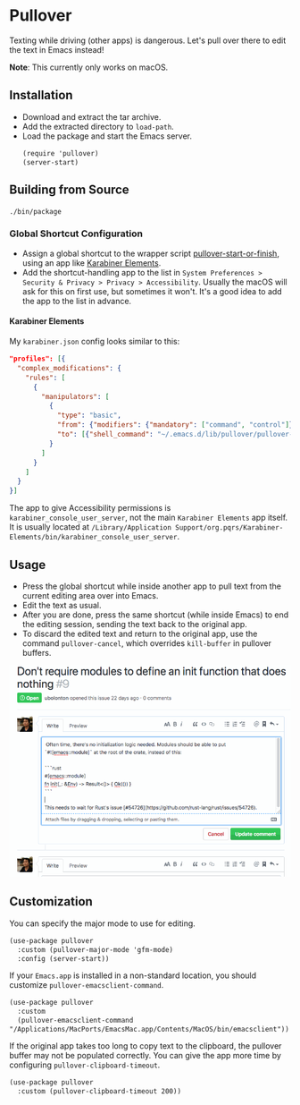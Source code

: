 # Pullover
Texting while driving (other apps) is dangerous. Let's pull over there to edit the text in Emacs instead!

**Note**: This currently only works on macOS.

## Installation
- Download and extract the tar archive.
- Add the extracted directory to `load-path`.
- Load the package and start the Emacs server.
    ```emacs-lisp
    (require 'pullover)
    (server-start)
    ```

## Building from Source

```shell
./bin/package
```

### Global Shortcut Configuration
- Assign a global shortcut to the wrapper script [pullover-start-or-finish](./pullover-start-or-finish), using an app like [Karabiner Elements](https://github.com/tekezo/Karabiner-Elements).
- Add the shortcut-handling app to the list in `System Preferences > Security & Privacy > Privacy > Accessibility`. Usually the macOS will ask for this on first use, but sometimes it won't. It's a good idea to add the app to the list in advance.

#### Karabiner Elements
My `karabiner.json` config looks similar to this:

```json
"profiles": [{
  "complex_modifications": {
    "rules": [
      {
        "manipulators": [
          {
            "type": "basic",
            "from": {"modifiers": {"mandatory": ["command", "control"]}, "key_code": "e"},
            "to": [{"shell_command": "~/.emacs.d/lib/pullover/pullover-start-or-finish"}]
          }
        ]
      }
    ]
  }
}]
```

The app to give Accessibility permissions is `karabiner_console_user_server`, not the main `Karabiner Elements` app itself. It is usually located at `/Library/Application Support/org.pqrs/Karabiner-Elements/bin/karabiner_console_user_server`.

## Usage
- Press the global shortcut while inside another app to pull text from the current editing area over into Emacs.
- Edit the text as usual.
- After you are done, press the same shortcut (while inside Emacs) to end the editing session, sending the text back to the original app.
- To discard the edited text and return to the original app, use the command `pullover-cancel`, which overrides `kill-buffer` in pullover buffers.

<p align="center">
<kbd>
  <img src="./pullover.gif" alt="pullover illustration" />
</kbd>
</p>

## Customization
You can specify the major mode to use for editing.
```emacs-lisp
(use-package pullover
  :custom (pullover-major-mode 'gfm-mode)
  :config (server-start))
```

If your `Emacs.app` is installed in a non-standard location, you should customize `pullover-emacsclient-command`.
```emacs-lisp
(use-package pullover
  :custom
  (pullover-emacsclient-command "/Applications/MacPorts/EmacsMac.app/Contents/MacOS/bin/emacsclient"))
```

If the original app takes too long to copy text to the clipboard, the pullover buffer may not be populated correctly. You can give the app more time by configuring `pullover-clipboard-timeout`.
```emacs-lisp
(use-package pullover
  :custom (pullover-clipboard-timeout 200))
```
